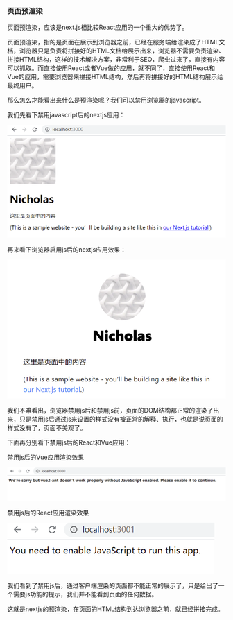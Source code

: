 ### 页面预渲染

页面预渲染，应该是next.js相比较React应用的一个重大的优势了。

页面预渲染，指的是页面在展示到浏览器之前，已经在服务端给渲染成了HTML文档，浏览器只是负责将拼接好的HTML文档给展示出来，浏览器不需要负责渲染、拼接HTML结构，这样的技术解决方案，非常利于SEO，爬虫过来了，直接有内容可以抓取。而直接使用React或者Vue做的应用，就不同了，直接使用React和Vue的应用，需要浏览器来拼接HTML结构，然后再将拼接好的HTML结构展示给最终用户。

那么怎么才能看出来什么是预渲染呢？我们可以禁用浏览器的javascript。

我们先看下禁用javascript后的nextjs应用：

![禁用js后的nextjs应用页面渲染效果](../../public/images/i26.png)

再来看下浏览器启用js后的nextjs应用效果：

![启用js后的nextjs应用页面渲染效果](../../public/images/i27.png)

我们不难看出，浏览器禁用js后和禁用js前，页面的DOM结构都正常的渲染了出来，只是禁用js后通过js来设置的样式没有被正常的解释、执行，也就是说页面的样式没有了，页面不美观了。

下面再分别看下禁用js后的React和Vue应用：

禁用js后的Vue应用渲染效果

![禁用js后的Vue应用渲染效果](../../public/images/i28.png)

禁用js后的React应用渲染效果

![禁用js后的React应用渲染效果](../../public/images/i29.png)

我们看到了禁用js后，通过客户端渲染的页面都不能正常的展示了，只是给出了一个需要js功能的提示，我们并不能看到页面的任何数据。

这就是nextjs的预渲染，在页面的HTML结构到达浏览器之前，就已经拼接完成。